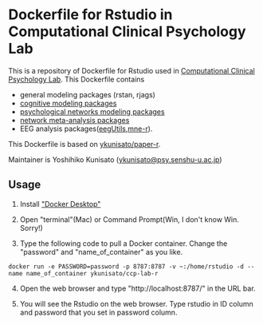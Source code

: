 # Dockerfile for Rstudio in Computational Clinical Psychology Lab

This is a repository of Dockerfile for Rstudio used in [Computational Clinical Psychology Lab](https://kunisatolab.github.io/english/index.html). This Dockerfile contains

- general modeling packages (rstan, rjags)
- [cognitive modeling packages](https://hub.docker.com/r/ykunisato/cog-model-r)
- [psychological networks modeling packages](https://hub.docker.com/r/ykunisato/psynet-r)
- [network meta-analysis packages](https://hub.docker.com/r/ykunisato/netmeta-r)
- EEG analysis packages([eegUtils](https://github.com/craddm/eegUtils),[mne-r](https://github.com/mne-tools/mne-r)).

This Dockerfile is based on [ykunisato/paper-r](https://hub.docker.com/r/ykunisato/paper-r).

Maintainer is Yoshihiko Kunisato (ykunisato@psy.senshu-u.ac.jp)

## Usage

1. Install ["Docker Desktop"](https://www.docker.com/products/docker-desktop)

2. Open "terminal"(Mac) or Command Prompt(Win, I don't know Win. Sorry!)

3. Type the following code to pull a Docker container. Change the "password" and "name_of_container" as you like.

```
docker run -e PASSWORD=password -p 8787:8787 -v ~:/home/rstudio -d --name name_of_container ykunisato/ccp-lab-r
```

4. Open the web browser and type "http://localhost:8787/" in the URL bar.

5. You will see the Rstudio on the web browser. Type rstudio in ID column and password that you set in password column.
